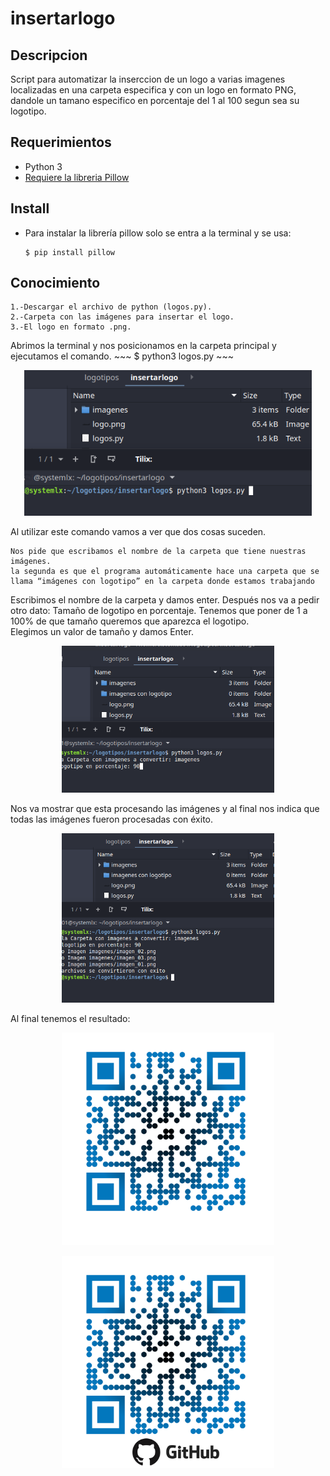 # insertarlogo

## Descripcion

Script para automatizar la inserccion de un logo a varias imagenes localizadas en una carpeta especifica y con un logo en formato PNG, dandole un tamano especifico en porcentaje del 1 al 100 segun sea su logotipo.

## Requerimientos 

- Python 3
- [Requiere la libreria Pillow](https://pypi.org/project/Pillow/)


## Install

- Para instalar la librería pillow solo se entra a la terminal y se usa:
    ~~~
    ​$ pip install pillow
    ~~~

## Conocimiento

    1.-Descargar el archivo de python (logos.py).
    2.-Carpeta con las imágenes para insertar el logo.
    3.-El logo en formato .png.


Abrimos la terminal y nos posicionamos en la carpeta principal y ejecutamos el comando.
    ~~~
    ​$ python3 logos.py
    ~~~

<p align="center"><img src="https://github.com/manuelvidales/insertarlogo/blob/main/tuto/step01.png" width="460"></p>

Al utilizar este comando vamos a ver que dos cosas suceden.

    Nos pide que escribamos el nombre de la carpeta que tiene nuestras imágenes.
    la segunda es que el programa automáticamente hace una carpeta que se llama “imágenes con logotipo” en la carpeta donde estamos trabajando

Escribimos el nombre de la carpeta y damos enter. Después nos va a pedir otro dato:
Tamaño de logotipo en porcentaje. Tenemos que poner de 1 a 100% de que tamaño queremos que aparezca el logotipo.  
Elegimos un valor de tamaño y damos Enter. 

<p align="center"><img src="https://github.com/manuelvidales/insertarlogo/blob/main/tuto/step02.png" width="340"></p>

Nos va mostrar que esta procesando las imágenes y al final nos indica que todas las imágenes fueron procesadas con éxito.

<p align="center"><img src="https://github.com/manuelvidales/insertarlogo/blob/main/tuto/step03.png" width="340"></p>

Al final tenemos el resultado:

<p align="center"><img src="https://github.com/manuelvidales/insertarlogo/blob/main/imagenes/imagen_01.png" width="340"></p>
<p align="center"><img src="https://github.com/manuelvidales/insertarlogo/blob/main/tuto/demo.png" width="340"></p>

